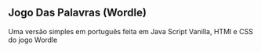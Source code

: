 ## Jogo Das Palavras (Wordle)
Uma versão simples em português feita em Java Script Vanilla, HTMl e CSS do jogo Wordle
